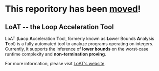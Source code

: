 # This reporitory has been [moved](https://github.com/LoAT-developers/LoAT/)!

## LoAT -- the Loop Acceleration Tool

LoAT (**Lo**op **A**cceleration **T**ool, formerly known as **Lo**wer Bounds **A**nalysis **T**ool) is a fully automated tool to analyze programs operating on integers.
Currently, it supports the inference of **lower bounds** on the worst-case runtime complexity and **non-termination proving**.

For more information, please visit [LoAT's website](https://loat-developers.github.io/LoAT/).

